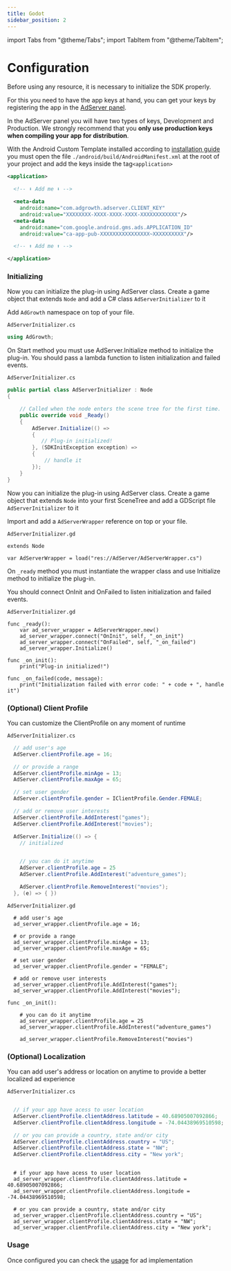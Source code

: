 ```yaml
---
title: Godot
sidebar_position: 2
---
```


import Tabs from "@theme/Tabs";
import TabItem from "@theme/TabItem";

# Configuration

Before using any resource, it is necessary to initialize the SDK properly.

For this you need to have the app keys at hand, you can get your keys by registering the app in the [AdServer panel](https://adserver.adgrowth.com/mfe-apps/apps).

In the AdServer panel you will have two types of keys, Development and Production. We strongly recommend that you **only use production keys when compiling your app for distribution**.
​

With the Android Custom Template installed according to [installation guide](../installation/godot) you must open the file `./android/build/AndroidManifest.xml` at the root of your project and add the keys inside the tag`<application>`

```xml
<application>

  <!-- ⬇ Add me ⬇ -->

  <meta-data
    android:name="com.adgrowth.adserver.CLIENT_KEY"
    android:value="XXXXXXXX-XXXX-XXXX-XXXX-XXXXXXXXXXXX"/>
  <meta-data
    android:name="com.google.android.gms.ads.APPLICATION_ID"
    android:value="ca-app-pub-XXXXXXXXXXXXXXXX~XXXXXXXXXX"/>

  <!-- ⬆ Add me ⬆ -->

</application>
```

### Initializing

<Tabs>
  <TabItem value="csharp" label="C#" default>

Now you can initialize the plug-in using AdServer class.
Create a game object that extends `Node` and add a C# class `AdServerInitializer` to it

Add `AdGrowth` namespace on top of your file.

`AdServerInitializer.cs`

```csharp
using AdGrowth;
```

On Start method you must use AdServer.Initialize method to initialize the plug-in.
You should pass a lambda function to listen initialization and failed events.

`AdServerInitializer.cs`

```csharp
public partial class AdServerInitializer : Node
{

    // Called when the node enters the scene tree for the first time.
    public override void _Ready()
    {
        AdServer.Initialize(() =>
        {
           // Plug-in initialized!
        }, (SDKInitException exception) =>
        {
            // handle it
        });
    }
}
```

  </TabItem>
  <TabItem value="gdscript" label="GDScript">

Now you can initialize the plug-in using AdServer class.
Create a game object that extends `Node` into your first SceneTree and add a GDScript file `AdServerInitializer` to it

Import and add a `AdServerWrapper` reference on top or your file.

`AdServerInitializer.gd`

```gdscript
extends Node

var AdServerWrapper = load("res://AdServer/AdServerWrapper.cs")
```

On `_ready` method you must instantiate the wrapper class and use Initialize method to initialize the plug-in.

You should connect OnInit and OnFailed to listen initialization and failed events.

`AdServerInitializer.gd`

```gdscript
func _ready():
	var ad_server_wrapper = AdServerWrapper.new()
	ad_server_wrapper.connect("OnInit", self, "_on_init")
	ad_server_wrapper.connect("OnFailed", self, "_on_failed")
	ad_server_wrapper.Initialize()

func _on_init():
	print("Plug-in initialized!")

func _on_failed(code, message):
	print("Initialization failed with error code: " + code + ", handle it")

```

  </TabItem>
</Tabs>

### (Optional) Client Profile

You can customize the ClientProfile on any moment of runtime

<Tabs>
  <TabItem value="csharp" label="C#" default>

`AdServerInitializer.cs`

```csharp
  // add user's age
  AdServer.clientProfile.age = 16;

  // or provide a range
  AdServer.clientProfile.minAge = 13;
  AdServer.clientProfile.maxAge = 65;

  // set user gender
  AdServer.clientProfile.gender = IClientProfile.Gender.FEMALE;

  // add or remove user interests
  AdServer.clientProfile.AddInterest("games");
  AdServer.clientProfile.AddInterest("movies");

  AdServer.Initialize(() => {
    // initialized


    // you can do it anytime
    AdServer.clientProfile.age = 25
    AdServer.clientProfile.AddInterest("adventure_games");

    AdServer.clientProfile.RemoveInterest("movies");
  }, (e) => { })

```

  </TabItem>
  <TabItem value="gdscript" label="GDScript">

`AdServerInitializer.gd`

```gdscript
  # add user's age
  ad_server_wrapper.clientProfile.age = 16;

  # or provide a range
  ad_server_wrapper.clientProfile.minAge = 13;
  ad_server_wrapper.clientProfile.maxAge = 65;

  # set user gender
  ad_server_wrapper.clientProfile.gender = "FEMALE";

  # add or remove user interests
  ad_server_wrapper.clientProfile.AddInterest("games");
  ad_server_wrapper.clientProfile.AddInterest("movies");

func _on_init():

    # you can do it anytime
    ad_server_wrapper.clientProfile.age = 25
    ad_server_wrapper.clientProfile.AddInterest("adventure_games")

    ad_server_wrapper.clientProfile.RemoveInterest("movies")

```

 </TabItem>
</Tabs>

### (Optional) Localization

You can add user's address or location on anytime to provide a better localized ad experience

<Tabs>
  <TabItem value="csharp" label="C#" default>

`AdServerInitializer.cs`

```csharp

  // if your app have acess to user location
  AdServer.clientProfile.clientAddress.latitude = 40.68905007092866;
  AdServer.clientProfile.clientAddress.longitude = -74.04438969510598;

  // or you can provide a country, state and/or city
  AdServer.clientProfile.clientAddress.country = "US";
  AdServer.clientProfile.clientAddress.state = "NW";
  AdServer.clientProfile.clientAddress.city = "New york";
```

  </TabItem>
  <TabItem value="gdscript" label="GDScript">

```gdscript

  # if your app have acess to user location
  ad_server_wrapper.clientProfile.clientAddress.latitude = 40.68905007092866;
  ad_server_wrapper.clientProfile.clientAddress.longitude = -74.04438969510598;

  # or you can provide a country, state and/or city
  ad_server_wrapper.clientProfile.clientAddress.country = "US";
  ad_server_wrapper.clientProfile.clientAddress.state = "NW";
  ad_server_wrapper.clientProfile.clientAddress.city = "New york";
```

  </TabItem>
</Tabs>

### Usage

Once configured you can check the [usage](../../usage/) for ad implementation
